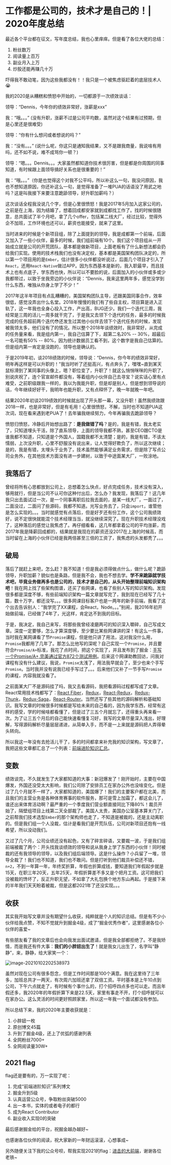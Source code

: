 # 工作都是公司的，技术才是自己的！| 2020年度总结

最近各个平台都在征文，写年度总结，我也心里痒痒。但是看了各位大佬的总结：

1. 粉丝数万
2. 阅读量上百万
3. 副业月入上万
4. 炒股还能再赚几十万

吓得我不敢动笔，因为这些我都没有！！我只是一个被焦虑驱赶着的底层技术人😭

我的2020是从糟糕和愤怒中开始的，一切都源于一次绩效谈话：

领导：“Dennis，今年你的绩效非常好，涨薪是xxx”

我：“哦。。。” (没有升职，涨薪不过是公司平均数，虽然对这个结果有过预期，但是心里还是很难受)

领导：“你有什么想问或者想说的吗？”

我：“没有。。。” (说什么呢，你这只是通知我结果，又不是跟我商量，我说啥有用吗，还不如不说，难不成骂你一顿？)

领导：“嗯。。。Dennis。。。大家虽然都知道你技术很厉害，但是都是你周围的同事知道，有时候跟上面领导搞好关系也是很重要的！”

我：“哦。。。”（你是也觉得这个对我不公平吗，所以补这么一句，我没问原因，我也不想知道原因，你还补这么一句，是觉得准备了一堆PUA的话语没了用武之地吗？这是叫我接下来要注意跪舔领导，好升职加薪吗？）



这次谈话全程我没说几个字，但是心里很愤怒！我是2017年5月加入这家公司的，之前是在上海，因为结婚了，想着回成都安家就到成都找工作了。找的时候很随意，总共面试了半个月吧，拿了几个offer，包括某二线大厂，经过比较，觉得外企不加班，工作环境也还可以，薪资也能接受，就来了这里。

当时进来的时候是个新项目组，除了上面提到的领导，我是成都第一个前端，后面又加入了一些小伙伴，最多的时候，我们组前端有10个。我们这个项目组从一开始成立就是公司的开荒团队，基本都是做新项目，上面老板有了什么新想法都会扔给我们实现。使用的技术栈我们也没有决定权，基本都是美国架构团队决定的，所以第一个项目用的是`Ember`，估计很多小伙伴都没听说过，后面几个项目才引入了`React`，还用`React-Native`做过APP。因为东西基本是新的，我入职最早，而且技术上也有点底子，学东西也快，所以可以不要脸的说，后面加入的小伙伴或多或少我都带过，以致于坐我旁边的小伙伴说：“Dennis，我来这里两年多，感觉没学到什么东西，唯独从你身上学了不少！”

2017年这半年项目有点乱糟糟的，美国架构团队主导，还跟美国同事合作，效率很低，感觉没弄出什么名堂。2018年慢慢的我们有了些自主权，项目算是进入正轨了，这一年我也全身心投入工作，产出高，BUG还少。我们一个迭代三周，我经常是三周的活儿一周多就干完了，于是我又去领下个迭代的任务，最多的时候我完成的任务超前两个迭代😳还发生过其他小伙伴去领下个迭代任务的时候，发现被我领太多，他们没有了的情况。所以整个2018年谈绩效时，我非常好，从完成的任务量来看，我是组内第一，我自己估算了下，超第二名20% -- 30%，超最后一名可能有50% -- 80%，因为统计数据员工看不到，这个数字是我自己估算的。但是组内第一肯定是没跑的，领导也是确认的。

于是2019年初，谈2018绩效的时候，领导说：“Dennis，你今年的绩效非常好，明年再这样是可以升职的！”我当时听了还挺高兴，有点奔头了，嘿嘿~直到某天鼠标滑到了某同事的头像上，嗯？职位变了，升职了！就这么悄悄咪咪的升职了，别说庆祝了，连个官宣邮件都没有，等着组内小伙伴自己去寻宝？说实话心里有点难受，之前职级跟我一样的，我以为我能升职，但是却是别人，但是想到领导说的话，今年继续好好干，我明年也能升职，又有点释怀了，晚一年就晚一年吧。

结果2020年初谈2019绩效的时候就出现了开头那一幕，又没升职！虽然我绩效跟2018一样，也是非常好，但是有毛用！心里很愤怒，不解，当时也不知道PUA这次词，现在看来遇到老PUA了！去年骗我继续努力，今年再骗我去跪舔领导？

愤怒归愤怒，冷静后开始想出路了：**是我做错了吗**？是的，我是有错，我太老实了，只知道埋头干活，除了直系领导，上面的领导我都不熟，甚至CEO跟CTO是谁我都不知道，只知道是个外国人，国籍我都不太清楚；是的，我是有错，不该太懦弱，上次没升职，心里不舒服没有说出来，让人觉得好欺负了，所以这次继续；是的，我是有错，太埋头于业务了，技术虽然能够满足业务需求，但是除了写点公司业务外，在其他技术方面没有进一步建树，以致于中途面某大厂，一败涂地。

## 我落后了

曾经将所有心思都放到公司上，总想着怎么快点，好点完成任务，技术没有深入，够用就行，但是当公司不认可你这种付出后，怎么办？我发现，我落后了！这几年我只出去面试过一次，是一个同事离职后拉我去面的，是某一线大厂，一面过了，二面没过，二面问了些源码，我都不知道。光写业务去了，只会`import`，谁管他是怎么实现的。。。当时就感觉有点落后，但是好歹还有份工作，这个公司我绩效好，说不定很快就能混个技术经理当当，就没继续深究了。现在升职技术经理没戏了，这种落后的感觉让我焦虑了。再仔细看看，这几年都拿着公司的平均涨薪，而2017年我是降薪回成都的，结果就是我现在的薪资还没2017在上海的时候高，而当时留在上海的小伙伴已经是我两倍甚至三倍的工资了，我焦虑的头发都秃了。。。

## 破局

落后了就赶上来吧，怎么赶？我不知道！但是我必须得做点什么，做什么呢？跪舔领导，升职加薪？貌似也是条路，但是我不会，我也不想去学。**学不来跪舔就学技术吧，毕竟业务做再多也是公司的，技术才是自己的，从头开始整理前端知识架构吧**！我在网上找了些架构图谱，还买了些网课，也看了些别人写的知识架构。发现很多都是深度不够，有些前端知识架构一篇文章就写完了，我到现在已经写了几十篇，数十万字，都还没写。。。很多网课目标客户也是一两年的新手前端，我看了这个出去告诉别人：“我学完了XX课程，会React，Node。。。”别闹，我2016年初开始做前端，已经做了4年了，光这样，肯定达不到我的目标。

于是，我决定，我自己来写，将那些我曾经凌磨两可的知识深入嚼碎，自己写成文章。深度一定要够，怎么才算深度够，至少要比某些网课讲的深！有这么一件事，当时我在某网课看了节`Promise`课程，但是他只讲了用法，这对我没什么用，`Promise`我都用了几年了。那怎么比他写的深呢？自己实现一个`Promise`，并且要符合`Promise/A+`标准，我花了点时间，把这个实现了，并且发布到了掘金：[手写一个Promise/A+,完美通过官方872个测试用例](https://juejin.cn/post/6844904116913700877)。后来这个网课助教回访，问我对课程有没有什么建议，我说，`Promise`太浅了，用法我早就会了，至少也来个手写`Promise`。当时我并没有说我已经手写过了。。。后来他们又补了一节手写`Promise`的课程，内容我就没看了。

之前面某大厂不是源码挂了吗，我又去看源码，我把看源码过程都写成了文章。React常用技术栈都写了：[React Fiber](https://juejin.cn/post/6844904197008130062)，[Redux](https://juejin.cn/post/6845166891682512909)，[React-Redux](https://juejin.cn/post/6847902222756347911)，[Redux-Thunk](https://juejin.cn/post/6869950884231675912)，[Redux-Saga](https://juejin.cn/post/6885223002703822855)，[React-Router](https://juejin.cn/post/6855129007949398029)。当然还写了些其他的源码解析和基础知识。我写文章的时候很多时候都是写给未来的自己看的，因为我学东西，经常有这样的感受，学的时候啥都看懂了，但是过了三五个月就忘了，还得重头再来看一次。为了让三五个月后的自己能快速看懂复习好，我写的文章尽量深入浅出，好理解，写得源码解析尽量层层递进，从简单入手，而不是一上来就是源码把人弄得晕头转向。

所以我这一年没有去抢活儿干了，多的时间都拿来补充我的知识架构，写文章了，我把这些文章都汇总了一个列表：[前端进阶知识汇总](https://juejin.cn/post/6844904061838295047)。

## 变数

绩效谈完，不久就发生了大家都知道的大事：新冠爆发了！刚开始时，主要在中国爆发，外国还没受太大影响，我们公司除了安排员工在家办公外也没啥变化。但是过了几个月就不一样了，大家都知道的，美国爆了！我们的主要客户都在北美，而且我们的主营业务是各种体育赛事的软件服务，那可是雪上加霜了，都这会儿了，谁还出来体育活动啊？最严重的一个季度我们营业额直接同比下降80%！裁员开始了，隔壁组项目上线第二天全部裁了。美国人太贵，美国办公室基本算关门了，之前帮我们技术选型`Ember`的那个架构师也走了，不知道是被裁的，还是主动离职的。但是我们组一个人没裁，估计是看我们是开荒队伍，公司对新项目还抱有一线希望，所以没动我们。

又过了几个月，公司业绩还没有起色，又有了碎言碎语，又要裁一波，于是我们组前端被裁了两个：开头找我谈绩效的领导和说从我身上学了东西的小伙伴！同时被裁的还有我领导的领导，以及我们组后端领导。这是什么操作？小兵留了一堆，领导全裁了！我们也不知道，我们也不敢问。但是打听到他们裁员补偿还不错，`n+2`，不到一年算一年，年终奖折算，年假也折算成钱，要知道我们年假起步就是15天，在职三年20天，五年25天，年假折算差不多又是个把月工资。这可把我们没被裁的馋坏了，反正升职无望，不如拿了大礼包换个地方东山再起。于是接下来的半年我们天天盼着被裁，但是这都2021年了还没实现。。。

## 收获

其实我开始写文章并没有期望什么收获，纯粹就是个人的知识总结。但是有不少小伙伴给我点赞，不知不觉就升到掘金4级，成了“掘金优秀作者”，这里感谢各位小伙伴的喜爱~

有些朋友看了我的文章后也会向我发出面试邀请，但是我全部都拒绝了。不是我矫情，而是我还有件大事：**我们的小胖妞出生了**！就是我女儿出生了，名字叫“静静”，来，静静，给大家笑一个：

![image-20210102202538973](../../images/AnnualReview/AnnualReview2020/image-20210102202538973.png)

虽然对现在公司有很多怨念，但是工作时间那是100个满意。我在这里待了三年多，加班总共才一两天，有次周六加班还拿了双倍工资。平时基本是上午10点到公司，下午六点就走了，有时候有个事什么的，打个招呼四点多也可以走。而且年假还多，我2020年的年假折算下来是22.5天，家里有事走不开，打个招呼就可以在家办公。这么灵活的时间更好照顾家里，所以这一年我一个面试都没有参加。

所以总结下来，我的2020年主要收获就是：

1. 小胖妞一枚
2. 原创博文45篇
3. 升到了掘金4级，还上了优弧的感谢列表
4. 全网粉丝7000+
5. 全网阅读量30W+

## 2021 flag

flag还是要有的，万一实现了呢：

1. 完成“前端进阶知识”系列博文
2. 掘金升到5级
3. 认真运营公众号，争取粉丝突破5000
4. 出一本书，实体的或者电子的都行
5. 成为React Contributor
6. 副业收入实现0的突破

最后感谢掘金给的平台，祝掘金越办越好~

也感谢各位伙伴的阅读，祝大家新的一年财运滚滚，心想事成~

另外随便关注下我的公众号呗，帮我实现2021的flag：[进击的大前端](http://dennisgo.cn/images/Others/QR430.jpg)，谢谢各位老铁~

